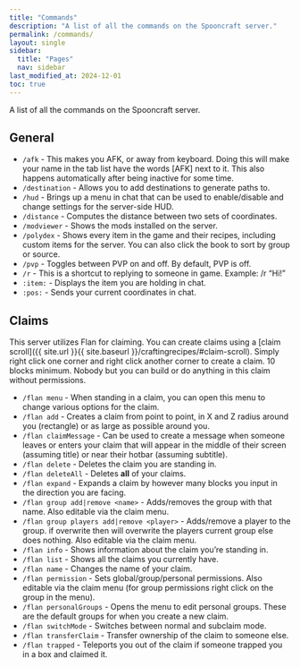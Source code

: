 ```yaml
---
title: "Commands"
description: "A list of all the commands on the Spooncraft server."
permalink: /commands/
layout: single
sidebar:
  title: "Pages"
  nav: sidebar
last_modified_at: 2024-12-01
toc: true
---
```

A list of all the commands on the Spooncraft server.

## General
- `/afk` - This makes you AFK, or away from keyboard. Doing this will make your name in the tab list have the words [AFK] next to it. This also happens automatically after being inactive for some time.
- `/destination` - Allows you to add destinations to generate paths to.
- `/hud` - Brings up a menu in chat that can be used to enable/disable and change settings for the server-side HUD.
- `/distance` - Computes the distance between two sets of coordinates.
- `/modviewer` - Shows the mods installed on the server.
- `/polydex` - Shows every item in the game and their recipes, including custom items for the server. You can also click the book to sort by group or source.
- `/pvp` - Toggles between PVP on and off. By default, PVP is off.
- `/r` - This is a shortcut to replying to someone in game. Example: /r “Hi!”
- `:item:` - Displays the item you are holding in chat.
- `:pos:` - Sends your current coordinates in chat.

## Claims
This server utilizes Flan for claiming. You can create claims using a [claim scroll]({{ site.url }}{{ site.baseurl }}/craftingrecipes/#claim-scroll). Simply right click one corner and right click another corner to create a claim. 10 blocks minimum. 
Nobody but you can build or do anything in this claim without permissions.

- `/flan menu` - When standing in a claim, you can open this menu to change various options for the claim.
- `/flan add` - Creates a claim from point to point, in X and Z radius around you (rectangle) or as large as possible around you.
- `/flan claimMessage` - Can be used to create a message when someone leaves or enters your claim that will appear in the middle of their screen (assuming title) or near their hotbar (assuming subtitle).
- `/flan delete` - Deletes the claim you are standing in.
- `/flan deleteAll` - Deletes **all** of your claims.
- `/flan expand` - Expands a claim by however many blocks you input in the direction you are facing.
- `/flan group add|remove <name>` - Adds/removes the group with that name. Also editable via the claim menu.
- `/flan group players add|remove <player>` - Adds/remove a player to the group. if overwrite then will overwrite the players current group else does nothing. Also editable via the claim menu.
- `/flan info` - Shows information about the claim you’re standing in.
- `/flan list` - Shows all the claims you currently have.
- `/flan name` - Changes the name of your claim.
- `/flan permission` - Sets global/group/personal permissions. Also editable via the claim menu (for group permissions right click on the group in the menu).
- `/flan personalGroups` - Opens the menu to edit personal groups. These are the default groups for when you create a new claim.
- `/flan switchMode` - Switches between normal and subclaim mode.
- `/flan transferClaim` - Transfer ownership of the claim to someone else.
- `/flan trapped` - Teleports you out of the claim if someone trapped you in a box and claimed it.